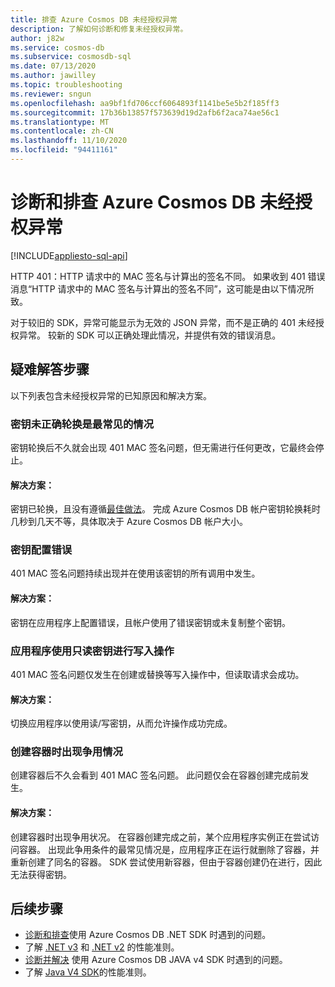 ```yaml
---
title: 排查 Azure Cosmos DB 未经授权异常
description: 了解如何诊断和修复未经授权异常。
author: j82w
ms.service: cosmos-db
ms.subservice: cosmosdb-sql
ms.date: 07/13/2020
ms.author: jawilley
ms.topic: troubleshooting
ms.reviewer: sngun
ms.openlocfilehash: aa9bf1fd706ccf6064893f1141be5e5b2f185ff3
ms.sourcegitcommit: 17b36b13857f573639d19d2afb6f2aca74ae56c1
ms.translationtype: MT
ms.contentlocale: zh-CN
ms.lasthandoff: 11/10/2020
ms.locfileid: "94411161"
---
```

# <a name="diagnose-and-troubleshoot-azure-cosmos-db-unauthorized-exceptions"></a>诊断和排查 Azure Cosmos DB 未经授权异常
[!INCLUDE[appliesto-sql-api](includes/appliesto-sql-api.md)]

HTTP 401：HTTP 请求中的 MAC 签名与计算出的签名不同。
如果收到 401 错误消息“HTTP 请求中的 MAC 签名与计算出的签名不同”，这可能是由以下情况所致。

对于较旧的 SDK，异常可能显示为无效的 JSON 异常，而不是正确的 401 未经授权异常。 较新的 SDK 可以正确处理此情况，并提供有效的错误消息。

## <a name="troubleshooting-steps"></a>疑难解答步骤
以下列表包含未经授权异常的已知原因和解决方案。

### <a name="the-key-wasnt-properly-rotated-is-the-most-common-scenario"></a>密钥未正确轮换是最常见的情况
密钥轮换后不久就会出现 401 MAC 签名问题，但无需进行任何更改，它最终会停止。 

#### <a name="solution"></a>解决方案：
密钥已轮换，且没有遵循[最佳做法](secure-access-to-data.md#key-rotation)。 完成 Azure Cosmos DB 帐户密钥轮换耗时几秒到几天不等，具体取决于 Azure Cosmos DB 帐户大小。

### <a name="the-key-is-misconfigured"></a>密钥配置错误 
401 MAC 签名问题持续出现并在使用该密钥的所有调用中发生。

#### <a name="solution"></a>解决方案：
密钥在应用程序上配置错误，且帐户使用了错误密钥或未复制整个密钥。

### <a name="the-application-is-using-the-read-only-keys-for-write-operations"></a>应用程序使用只读密钥进行写入操作
401 MAC 签名问题仅发生在创建或替换等写入操作中，但读取请求会成功。

#### <a name="solution"></a>解决方案：
切换应用程序以使用读/写密钥，从而允许操作成功完成。

### <a name="race-condition-with-create-container"></a>创建容器时出现争用情况
创建容器后不久会看到 401 MAC 签名问题。 此问题仅会在容器创建完成前发生。

#### <a name="solution"></a>解决方案：
创建容器时出现争用状况。 在容器创建完成之前，某个应用程序实例正在尝试访问容器。 出现此争用条件的最常见情况是，应用程序正在运行就删除了容器，并重新创建了同名的容器。 SDK 尝试使用新容器，但由于容器创建仍在进行，因此无法获得密钥。

## <a name="next-steps"></a>后续步骤
* [诊断和排查](troubleshoot-dot-net-sdk.md)使用 Azure Cosmos DB .NET SDK 时遇到的问题。
* 了解 [.NET v3](performance-tips-dotnet-sdk-v3-sql.md) 和 [.NET v2](performance-tips.md) 的性能准则。
* [诊断并解决](troubleshoot-java-sdk-v4-sql.md) 使用 Azure Cosmos DB JAVA v4 SDK 时遇到的问题。
* 了解 [Java V4 SDK](performance-tips-java-sdk-v4-sql.md)的性能准则。